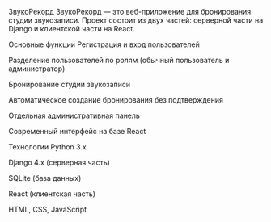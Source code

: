 ЗвукоРекорд
ЗвукоРекорд — это веб-приложение для бронирования студии звукозаписи.
Проект состоит из двух частей: серверной части на Django и клиентской части на React.

Основные функции
Регистрация и вход пользователей

Разделение пользователей по ролям (обычный пользователь и администратор)

Бронирование студии звукозаписи

Автоматическое создание бронирования без подтверждения

Отдельная административная панель

Современный интерфейс на базе React

Технологии
Python 3.x

Django 4.x (серверная часть)

SQLite (база данных)

React (клиентская часть)

HTML, CSS, JavaScript
